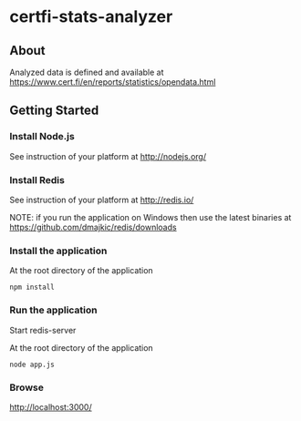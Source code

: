 certfi-stats-analyzer
=====================

## About

Analyzed data is defined and available at https://www.cert.fi/en/reports/statistics/opendata.html

## Getting Started

### Install Node.js

See instruction of your platform at http://nodejs.org/

### Install Redis

See instruction of your platform at http://redis.io/

NOTE: if you run the application on Windows then use the latest binaries at https://github.com/dmajkic/redis/downloads

### Install the application

At the root directory of the application

    npm install

### Run the application

Start redis-server

At the root directory of the application

    node app.js

### Browse

[http://localhost:3000/](http://localhost:3000/)
